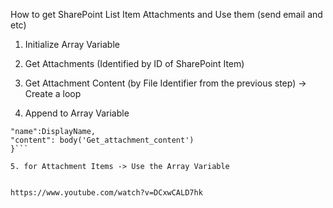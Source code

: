 How to get SharePoint List Item Attachments and Use them (send email and etc)

1. Initialize Array Variable

2. Get Attachments (Identified by ID of SharePoint Item)

3. Get Attachment Content (by File Identifier from the previous step) -> Create a loop

4. Append to Array Variable

```{
"name":DisplayName,
"content": body('Get_attachment_content')
}```

5. for Attachment Items -> Use the Array Variable


https://www.youtube.com/watch?v=DCxwCALD7hk
